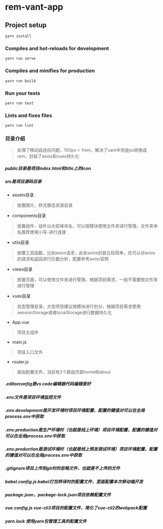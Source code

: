 # rem-vant-app

## Project setup
```
yarn install
```

### Compiles and hot-reloads for development
```
yarn run serve
```

### Compiles and minifies for production
```
yarn run build
```

### Run your tests
```
yarn run test
```

### Lints and fixes files
```
yarn run lint
```

### 目录介绍

> 处理了移动自适应问题，100px = 1rem，解决了vant中但是px转换成rem，封装了axios和vuex持久化

##### public目录是项目index.html和title上的icon

##### src是项目源码目录

* assets目录
> 放置图片，样式静态资源目录
* components目录
> 放置组件，组件以大驼峰命名，可以按模块使用文件夹进行管理，文件夹命名推荐使用小写-进行连接
* utils目录
> 放置工具函数，比如axios请求，此处axios封装比较简单，还可以对axios的请求和返回进行拦截分析，配置参考axios官网
* views目录
> 放置页面，可以使用文件夹进行管理，根据项目需求，一般不需要按文件夹进行管理
* vuex目录
> 状态管理目录，大型项目建议按模块进行划分，根据项目需求使用sessionStorage或者localStorage进行数据持久化
* App.vue
> 项目主组件
* main.js
> 项目入口文件
* router.js
> 路由配置文件，当前有2个路由页面home和about

##### .editorconfig是vs code编辑器代码编辑爱好

##### .env文件是项目环境监控文件

##### .env.development是开发环境时项目环境配置，配置的键值对可以在全局process.env中获取

##### .env.production是生产环境时（也就是线上环境）项目环境配置，配置的键值对可以在全局process.env中获取

##### .env.production是测试环境时（也就是线上预发测试环境）项目环境配置，配置的键值对可以在全局process.env中获取

##### .gitignore项目上传到git时的忽略文件，也就是不上传的文件

##### babel.config.js babel打包转译时的配置文件，里面配置本次移动端开发

##### package.json，package-lock.json项目依赖配置文件

##### vue.config.js vue-cli3项目的配置文件，简化了vue-cli2的webpack配置

##### yarn.lock 使用yarn包管理工具的配置文件
